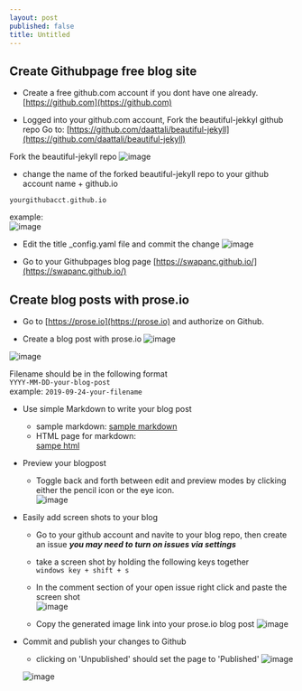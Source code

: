 ```yaml
---
layout: post
published: false
title: Untitled
---
```

## Create Githubpage free blog site
* Create a free github.com account if you dont have one already.   
[https://github.com](https://github.com)   
   
* Logged into your github.com account, Fork the beautiful-jekkyl github repo
Go to:
[https://github.com/daattali/beautiful-jekyll](https://github.com/daattali/beautiful-jekyll)   
   
Fork the beautiful-jekyll repo
![image](https://user-images.githubusercontent.com/10190444/65529769-bbf71800-dec4-11e9-897a-942e92b8ef47.png)    
 
* change the name of the forked beautiful-jekyll repo to your github account name + github.io   
```
yourgithubacct.github.io
```   
example:      
![image](https://user-images.githubusercontent.com/10190444/65529941-14c6b080-dec5-11e9-8a8b-6c1096fe71f3.png)   
   
* Edit the title _config.yaml file and commit the change
![image](https://user-images.githubusercontent.com/10190444/65530285-a504f580-dec5-11e9-8345-8abc419ad82d.png)   
   
* Go to your Githubpages blog page
[https://swapanc.github.io/](https://swapanc.github.io/)
   
## Create blog posts with prose.io
* Go to [https://prose.io](https://prose.io) and authorize on Github.
   
* Create a blog post with prose.io
![image](https://user-images.githubusercontent.com/10190444/65530767-8bb07900-dec6-11e9-9d1c-921adc8d93c2.png)   
   
![image](https://user-images.githubusercontent.com/10190444/65530944-e3e77b00-dec6-11e9-9fd1-24e06c4dd485.png)   
   
Filename should be in the following format   
```YYYY-MM-DD-your-blog-post```   
example: ```2019-09-24-your-filename```
   
* Use simple Markdown to write your blog post
	* sample markdown:
	[sample markdown](https://raw.githubusercontent.com/swapanc/swapanc.github.io/master/_posts/2019-09-24-openshift-4-Codeready-Containers.md)   
	* HTML page for markdown:   
	[sampe html](https://raw.githubusercontent.com/swapanc/swapanc.github.io/master/_posts/2019-09-24-openshift-4-Codeready-Containers.md) 
   
* Preview your blogpost
	* Toggle back and forth between edit and preview modes by clicking either the pencil icon or the eye icon.   
	![image](https://user-images.githubusercontent.com/10190444/65531713-818f7a00-dec8-11e9-83ce-be476e2309a8.png)    
   
* Easily add screen shots to your blog
	* Go to your github account and navite to your blog repo, then create an issue
	***you may need to turn on issues via settings***   
   
	* take a screen shot by holding the following keys together   
	```windows key + shift + s```   
   
	* In the comment section of your open issue right click and paste the screen shot   
   	   ![image](https://user-images.githubusercontent.com/10190444/65532280-8c96da00-dec9-11e9-87cc-730630a0666e.png)   
       
	* Copy the generated image link into your prose.io blog post
    ![image](https://user-images.githubusercontent.com/10190444/65532450-d1227580-dec9-11e9-8f3d-d8c9fde6afde.png)   
   
* Commit and publish your changes to Github
	* clicking on 'Unpublished' should set the page to 'Published' 
	![image](https://user-images.githubusercontent.com/10190444/65533226-3cb91280-decb-11e9-9f17-afb98dfc4c99.png)   
   
	![image](https://user-images.githubusercontent.com/10190444/65533024-e51aa700-deca-11e9-8902-a8f48b0f8b7b.png)   

	